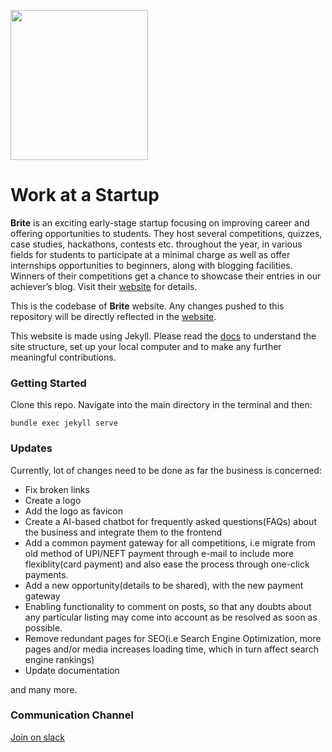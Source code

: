 
<p>
    <img src="https://github.com/prakarsh7695/work-at-a-startup/assets/images/brite-white.PNG" width="220" height="240" />
</p>

# Work at a Startup

**Brite** is an exciting early-stage startup focusing on improving career and offering opportunities to
students. They host several competitions, quizzes, case studies, hackathons, contests etc. throughout the year, 
in various fields for students to participate at a minimal charge as well as offer internships opportunities to beginners, 
along with blogging facilities.
Winners of their competitions get a chance to showcase their entries in our achiever’s blog.
Visit their [website](https://main.d29puj6tk3jn5f.amplifyapp.com/) for details.

This is the codebase of <strong>Brite</strong> website. Any changes pushed to this repository will be directly
reflected in the [website](https://main.d29puj6tk3jn5f.amplifyapp.com/).

This website is made using Jekyll. Please read the [docs](https://jekyllrb.com/docs/) to understand the site 
structure, set up your local computer and to make any further meaningful contributions.

### Getting Started
Clone this repo. Navigate into the main directory in the terminal and then:
```
bundle exec jekyll serve
```

### Updates
Currently, lot of changes need to be done as far the business is concerned:
- Fix broken links
- Create a logo
- Add the logo as favicon
- Create a AI-based chatbot for frequently asked questions(FAQs) about the business and integrate them to the frontend
- Add a common payment gateway for all competitions, i.e migrate from old method of UPI/NEFT payment through e-mail to include more flexiblity(card payment) and also ease the process through one-click payments.
- Add a new opportunity(details to be shared), with the new payment gateway
- Enabling functionality to comment on posts, so that any doubts about any particular listing may come into account
as be resolved as soon as possible.
- Remove redundant pages for SEO(i.e Search Engine Optimization, more pages and/or media increases loading time, which in turn affect search engine rankings)
- Update documentation

and many more.

### Communication Channel
[Join on slack](https://join.slack.com/t/workatastartu-5ah7629/shared_invite/zt-jnx932p1-OxVqrz~SAH5FBFp2FaFw7A)




